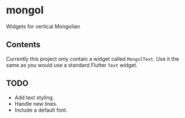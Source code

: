 # mongol

Widgets for vertical Mongolian

## Contents

Currently this project only contain a widget called `MongolText`. Use it the same as you would use a standard Flutter `Text` widget.

## TODO

- Add text styling.
- Handle new lines.
- Include a default font.
